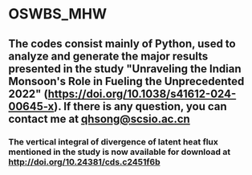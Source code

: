 # OSWBS_MHW
## The codes consist mainly of Python, used to analyze and generate the major results presented in the study "Unraveling the Indian Monsoon's Role in Fueling the Unprecedented 2022" (https://doi.org/10.1038/s41612-024-00645-x). If there is any question, you can contact me at qhsong@scsio.ac.cn
### The vertical integral of divergence of latent heat flux mentioned in the study is now available for download at http://doi.org/10.24381/cds.c2451f6b
